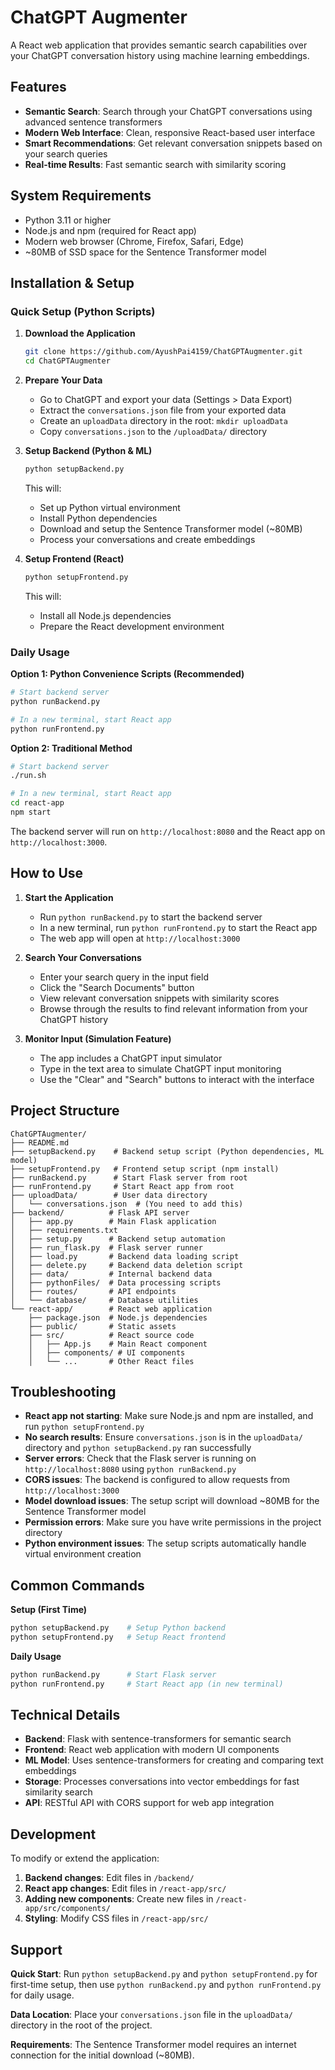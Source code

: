 # ChatGPT Augmenter

A React web application that provides semantic search capabilities over your ChatGPT conversation history using machine learning embeddings.

## Features

- **Semantic Search**: Search through your ChatGPT conversations using advanced sentence transformers
- **Modern Web Interface**: Clean, responsive React-based user interface
- **Smart Recommendations**: Get relevant conversation snippets based on your search queries
- **Real-time Results**: Fast semantic search with similarity scoring

## System Requirements

- Python 3.11 or higher
- Node.js and npm (required for React app)
- Modern web browser (Chrome, Firefox, Safari, Edge)
- ~80MB of SSD space for the Sentence Transformer model

## Installation & Setup

### Quick Setup (Python Scripts)

1. **Download the Application**
   ```bash
   git clone https://github.com/AyushPai4159/ChatGPTAugmenter.git
   cd ChatGPTAugmenter
   ```

2. **Prepare Your Data**
   - Go to ChatGPT and export your data (Settings > Data Export)
   - Extract the `conversations.json` file from your exported data
   - Create an `uploadData` directory in the root: `mkdir uploadData`
   - Copy `conversations.json` to the `/uploadData/` directory

3. **Setup Backend (Python & ML)**
   ```bash
   python setupBackend.py
   ```
   This will:
   - Set up Python virtual environment
   - Install Python dependencies
   - Download and setup the Sentence Transformer model (~80MB)
   - Process your conversations and create embeddings

4. **Setup Frontend (React)**
   ```bash
   python setupFrontend.py
   ```
   This will:
   - Install all Node.js dependencies
   - Prepare the React development environment

### Daily Usage

**Option 1: Python Convenience Scripts (Recommended)**
```bash
# Start backend server
python runBackend.py

# In a new terminal, start React app
python runFrontend.py
```

**Option 2: Traditional Method**
```bash
# Start backend server
./run.sh

# In a new terminal, start React app
cd react-app
npm start
```

The backend server will run on `http://localhost:8080` and the React app on `http://localhost:3000`.

## How to Use

1. **Start the Application**
   - Run `python runBackend.py` to start the backend server
   - In a new terminal, run `python runFrontend.py` to start the React app
   - The web app will open at `http://localhost:3000`

2. **Search Your Conversations**
   - Enter your search query in the input field
   - Click the "Search Documents" button
   - View relevant conversation snippets with similarity scores
   - Browse through the results to find relevant information from your ChatGPT history

3. **Monitor Input (Simulation Feature)**
   - The app includes a ChatGPT input simulator
   - Type in the text area to simulate ChatGPT input monitoring
   - Use the "Clear" and "Search" buttons to interact with the interface

## Project Structure

```
ChatGPTAugmenter/
├── README.md
├── setupBackend.py    # Backend setup script (Python dependencies, ML model)
├── setupFrontend.py   # Frontend setup script (npm install)
├── runBackend.py      # Start Flask server from root
├── runFrontend.py     # Start React app from root
├── uploadData/        # User data directory
│   └── conversations.json  # (You need to add this)
├── backend/          # Flask API server
│   ├── app.py        # Main Flask application
│   ├── requirements.txt
│   ├── setup.py      # Backend setup automation
│   ├── run_flask.py  # Flask server runner
│   ├── load.py       # Backend data loading script
│   ├── delete.py     # Backend data deletion script
│   ├── data/         # Internal backend data
│   ├── pythonFiles/  # Data processing scripts
│   ├── routes/       # API endpoints
│   └── database/     # Database utilities
└── react-app/        # React web application
    ├── package.json  # Node.js dependencies
    ├── public/       # Static assets
    ├── src/          # React source code
    │   ├── App.js    # Main React component
    │   ├── components/ # UI components
    │   └── ...       # Other React files
```

## Troubleshooting

- **React app not starting**: Make sure Node.js and npm are installed, and run `python setupFrontend.py`
- **No search results**: Ensure `conversations.json` is in the `uploadData/` directory and `python setupBackend.py` ran successfully
- **Server errors**: Check that the Flask server is running on `http://localhost:8080` using `python runBackend.py`
- **CORS issues**: The backend is configured to allow requests from `http://localhost:3000`
- **Model download issues**: The setup script will download ~80MB for the Sentence Transformer model
- **Permission errors**: Make sure you have write permissions in the project directory
- **Python environment issues**: The setup scripts automatically handle virtual environment creation

## Common Commands

**Setup (First Time)**
```bash
python setupBackend.py    # Setup Python backend
python setupFrontend.py   # Setup React frontend
```

**Daily Usage**
```bash
python runBackend.py      # Start Flask server
python runFrontend.py     # Start React app (in new terminal)
```

## Technical Details

- **Backend**: Flask with sentence-transformers for semantic search
- **Frontend**: React web application with modern UI components
- **ML Model**: Uses sentence-transformers for creating and comparing text embeddings
- **Storage**: Processes conversations into vector embeddings for fast similarity search
- **API**: RESTful API with CORS support for web app integration

## Development

To modify or extend the application:

1. **Backend changes**: Edit files in `/backend/` 
2. **React app changes**: Edit files in `/react-app/src/`
3. **Adding new components**: Create new files in `/react-app/src/components/`
4. **Styling**: Modify CSS files in `/react-app/src/`

## Support

**Quick Start**: Run `python setupBackend.py` and `python setupFrontend.py` for first-time setup, then use `python runBackend.py` and `python runFrontend.py` for daily usage.

**Data Location**: Place your `conversations.json` file in the `uploadData/` directory in the root of the project.

**Requirements**: The Sentence Transformer model requires an internet connection for the initial download (~80MB).